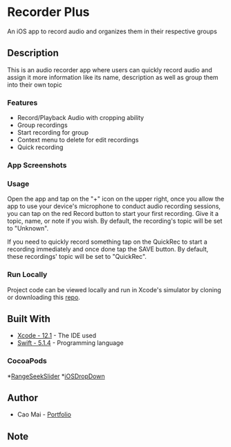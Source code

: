 # Recorder Plus
An iOS app to record audio and organizes them in their respective groups

## Description
This is an audio recorder app where users can quickly record audio and assign it more information like its name, description as well as group them into their own topic

### Features
* Record/Playback Audio with cropping ability
* Group recordings
* Start recording for group
* Context menu to delete for edit recordings
* Quick recording

### App Screenshots


### Usage
Open the app and tap on the "+" icon on the upper right, once you allow the app to use your device's microphone to conduct audio recording sessions, you can tap on the red Record button to start your first recording. Give it a topic, name, or note if you wish. By default, the recording's topic will be set to "Unknown".

If you need to quickly record something tap on the QuickRec to start a recording immediately and once done tap the SAVE button. By default, these recordings' topic will be set to "QuickRec".

### Run Locally
Project code can be viewed locally and run in Xcode's simulator by cloning or downloading this [repo](https://github.com/caocmai/Recorder-Plus).

## Built With
* [Xcode - 12.1](https://developer.apple.com/xcode/) - The IDE used
* [Swift - 5.1.4](https://developer.apple.com/swift/) - Programming language

### CocoaPods
*[RangeSeekSlider](https://github.com/WorldDownTown/RangeSeekSlider)
*[iOSDropDown](https://cocoapods.org/pods/iOSDropDown)

## Author
* Cao Mai - [Portfolio](https://www.makeschool.com/portfolio/Cao-Mai)

## Note
